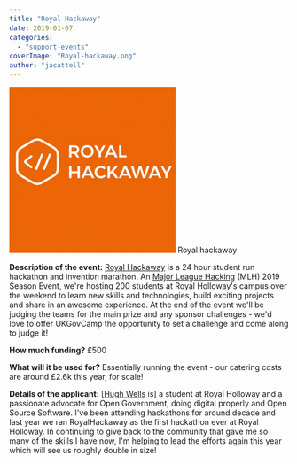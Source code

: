 ```yaml
---
title: "Royal Hackaway"
date: 2019-01-07
categories:
  - "support-events"
coverImage: "Royal-hackaway.png"
author: "jacattell"
---
```


[![Royal hackaway](images/Royal-hackaway-300x300.png)](https://www.ukgovcamp.com/wp-content/uploads/2019/01/Royal-hackaway.png) Royal hackaway

**Description of the event:** [Royal Hackaway](https://royalhackaway.com/hackaway2019) is a 24 hour student run hackathon and invention marathon. An [Major League Hacking](https://mlh.io/) (MLH) 2019 Season Event, we're hosting 200 students at Royal Holloway's campus over the weekend to learn new skills and technologies, build exciting projects and share in an awesome experience. At the end of the event we'll be judging the teams for the main prize and any sponsor challenges - we'd love to offer UKGovCamp the opportunity to set a challenge and come along to judge it!

**How much funding?** £500

**What will it be used for?** Essentially running the event - our catering costs are around £2.6k this year, for scale!

**Details of the applicant:** \[[Hugh Wells](https://twitter.com/CrabLabuk) is\] a student at Royal Holloway and a passionate advocate for Open Government, doing digital properly and Open Source Software. I've been attending hackathons for around decade and last year we ran RoyalHackaway as the first hackathon ever at Royal Holloway. In continuing to give back to the community that gave me so many of the skills I have now, I'm helping to lead the efforts again this year which will see us roughly double in size!
